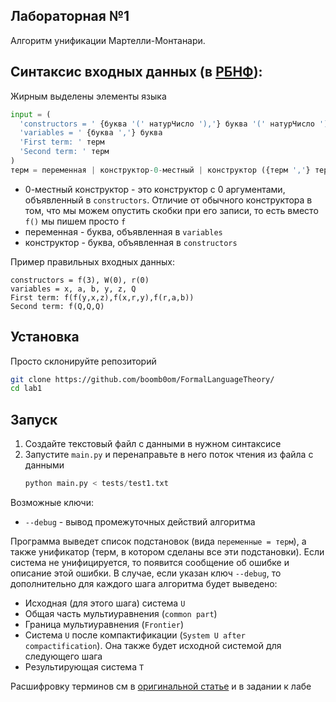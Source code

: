 ## Лабораторная №1

Алгоритм унификации Мартелли-Монтанари.

## Синтаксис входных данных (в [РБНФ](https://ru.wikipedia.org/wiki/%D0%A0%D0%B0%D1%81%D1%88%D0%B8%D1%80%D0%B5%D0%BD%D0%BD%D0%B0%D1%8F_%D1%84%D0%BE%D1%80%D0%BC%D0%B0_%D0%91%D1%8D%D0%BA%D1%83%D1%81%D0%B0_%E2%80%94_%D0%9D%D0%B0%D1%83%D1%80%D0%B0)):

Жирным выделены элементы языка
```python
input = (
  'constructors = ' {буква '(' натурЧисло '),'} буква '(' натурЧисло ')'
  'variables = ' {буква ','} буква
  'First term: ' терм
  'Second term: ' терм
)
терм = переменная | конструктор-0-местный | конструктор ({терм ','} терм)
```

- 0-местный конструктор - это конструктор с 0 аргументами, объявленный в `constructors`. Отличие от обычного конструктора в том, что мы можем опустить скобки при его записи, то есть вместо `f()` мы пишем просто `f`
- переменная - буква, объявленная в `variables`
- конструктор - буква, объявленная в `constructors`

Пример правильных входных данных:
```
constructors = f(3), W(0), r(0)
variables = x, a, b, y, z, Q
First term: f(f(y,x,z),f(x,r,y),f(r,a,b))
Second term: f(Q,Q,Q)
```

## Установка

Просто склонируйте репозиторий

```bash
git clone https://github.com/boomb0om/FormalLanguageTheory/
cd lab1
```

## Запуск

1) Создайте текстовый файл с данными в нужном синтаксисе
2) Запустите `main.py` и перенаправьте в него поток чтения из файла с данными
    ```python
    python main.py < tests/test1.txt
    ```
Возможные ключи:
- `--debug` - вывод промежуточных действий алгоритма

Программа выведет список подстановок (вида `переменные = терм`), а также унификатор (терм, в котором сделаны все эти подстановки). Если система не унифицируется, то появится сообщение об ошибке и описание этой ошибки.
В случае, если указан ключ `--debug`, то дополнительно для каждого шага алгоритма будет выведено:
- Исходная (для этого шага) система `U`
- Общая часть мультиуравнения (`common part`)
- Граница мультиуравнения (`Frontier`)
- Система `U` после компактификации (`System U after compactification`). Она также будет исходной системой для следующего шага
- Результирующая система `T`

Расшифровку терминов см в [оригинальной статье](https://dl.acm.org/doi/pdf/10.1145/357162.357169) и в задании к лабе
